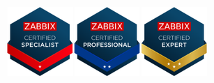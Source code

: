 <span>
<a target="_blank" href="https://www.zabbix.com/certificate/?firstname=Andrzej&lastname=Pietryga&certificate=CS-2411-095&version=7.0">
  <img src="https://raw.githubusercontent.com/Udeus/Udeus/refs/heads/main/zabbix_zcs.svg" width="150" /></a>
<a target="_blank" href="https://www.zabbix.com/certificate/?firstname=Andrzej&lastname=Pietryga&certificate=CP-2411-004&version=7.0">
  <img src="https://raw.githubusercontent.com/Udeus/Udeus/refs/heads/main/zabbix_zcp.svg" width="150" /></a>
<a target="_blank" href="https://www.zabbix.com/certificate/?firstname=Andrzej&lastname=Pietryga&certificate=CE-2505-006&version=7.0">
  <img src="https://raw.githubusercontent.com/Udeus/Udeus/refs/heads/main/zabbix_zce.svg" width="150" /></a>
</span>
